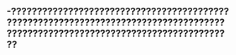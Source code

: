 -???????????????????????????????????????????????????????????????????????????????????????????????????????????????????????????????? 
--- 
